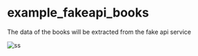 # example_fakeapi_books

The data of the books will be extracted from the fake api service

![ss](https://user-images.githubusercontent.com/52213548/218083598-7846539f-0be5-4c3a-97af-5efc89325bbc.PNG)
